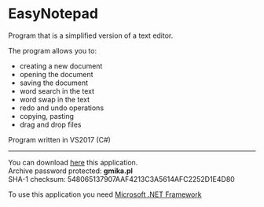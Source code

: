 # EasyNotepad
Program that is a simplified version of a text editor.  
  
The program allows you to:
- creating a new document
- opening the document
- saving the document
- word search in the text
- word swap in the text
- redo and undo operations
- copying, pasting
- drag and drop files
  
Program written in VS2017 (C#)

---

You can download [here](https://gmika.pl/dwnld/csharp/EasyNotepad_v1.0.zip) this application.  
Archive password protected: **gmika.pl**  
SHA-1 checksum: 548065137907AAF4213C3A5614AFC2252D1E4D80

To use this application you need [Microsoft .NET Framework](https://www.microsoft.com/pl-pl/download/details.aspx?id=53345)
